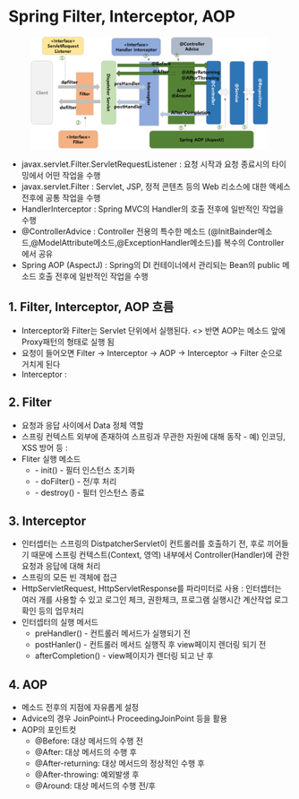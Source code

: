 # Spring Filter, Interceptor, AOP

<figure><img src="../../.gitbook/assets/image (307).png" alt=""><figcaption></figcaption></figure>

* javax.servlet.Filter.ServletRequestListener : 요청 시작과 요청 종료시의 타이밍에서 어떤 작업을 수행
* &#x20;javax.servlet.Filter : Servlet, JSP, 정적 콘텐츠 등의 Web 리소스에 대한 액세스 전후에 공통 작업을 수행&#x20;
* HandlerInterceptor : Spring MVC의 Handler의 호출 전후에 일반적인 작업을 수행&#x20;
* @ControllerAdvice : Controller 전용의 특수한 메소드 (@InitBainder메소드,@ModelAttribute메소드,@ExceptionHandler메소드)를 복수의 Controller에서 공유&#x20;
* Spring AOP (AspectJ) : Spring의 DI 컨테이너에서 관리되는 Bean의 public 메소드 호출 전후에 일반적인 작업을 수행

## 1. Filter, Interceptor, AOP 흐름

* Interceptor와 Filter는 Servlet 단위에서 실행된다. <> 반면 AOP는 메소드 앞에 Proxy패턴의 형태로 실행 됨&#x20;
* 요청이 들어오면 Filter → Interceptor → AOP → Interceptor → Filter 순으로 거치게 된다&#x20;
* &#x20;Interceptor :&#x20;

## 2. Filter

* 요청과 응답 사이에서 Data 정체 역할&#x20;
* 스프링 컨텍스트 외부에 존재하여 스프링과 무관한 자원에 대해 동작 - 예) 인코딩, XSS 방어 등 :&#x20;
* Fliter 실행 메소드&#x20;
  * \- init() - 필터 인스턴스 초기화&#x20;
  * \- doFilter() - 전/후 처리&#x20;
  * \- destroy() - 필터 인스턴스 종료&#x20;

## 3. Interceptor&#x20;

* 인터셉터는 스프링의 DistpatcherServlet이 컨트롤러를 호출하기 전, 후로 끼어들기 때문에 스프링 컨텍스트(Context, 영역) 내부에서 Controller(Handler)에 관한 요청과 응답에 대해 처리
* &#x20;스프링의 모든 빈 객체에 접근&#x20;
* HttpServletRequest, HttpServletResponse를 파라미터로 사용 : 인터셉터는 여러 개를 사용할 수 있고 로그인 체크, 권한체크, 프로그램 실행시간 계산작업 로그확인 등의 업무처리&#x20;
* 인터셉터의 실행 메서드&#x20;
  * preHandler() - 컨트롤러 메서드가 실행되기 전&#x20;
  * postHanler() - 컨트롤러 메서드 실행직 후 view페이지 렌더링 되기 전&#x20;
  * afterCompletion() - view페이지가 렌더링 되고 난 후&#x20;

## 4. AOP&#x20;

* 메소드 전후의 지점에 자유롭게 설정&#x20;
* Advice의 경우 JoinPoint나 ProceedingJoinPoint 등을 활용&#x20;
* AOP의 포인트컷&#x20;
  * @Before: 대상 메서드의 수행 전&#x20;
  * @After: 대상 메서드의 수행 후&#x20;
  * @After-returning: 대상 메서드의 정상적인 수행 후&#x20;
  * @After-throwing: 예외발생 후&#x20;
  * @Around: 대상 메서드의 수행 전/후
